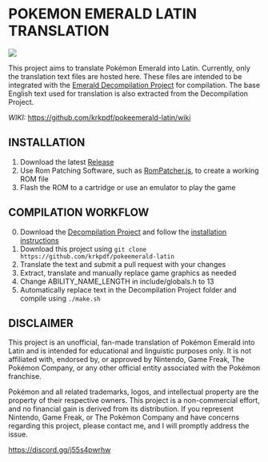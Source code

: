 # POKEMON EMERALD LATIN TRANSLATION

![](header.png)

This project aims to translate Pokémon Emerald into Latin. 
Currently, only the translation text files are hosted here. 
These files are intended to be integrated with the [Emerald Decompilation Project](https://github.com/pret/pokeemerald) for compilation. 
The base English text used for translation is also extracted from the Decompilation Project.

*WIKI:* https://github.com/krkpdf/pokeemerald-latin/wiki

## INSTALLATION
1. Download the latest [Release](https://github.com/krkpdf/pokeemerald-latin/releases)
2. Use Rom Patching Software, such as [RomPatcher.js](https://www.marcrobledo.com/RomPatcher.js/), to create a working ROM file
3. Flash the ROM to a cartridge or use an emulator to play the game

## COMPILATION WORKFLOW
0. Download the [Decompilation Project](https://github.com/pret/pokeemerald) and follow the [installation instructions](https://github.com/pret/pokeemerald/blob/master/INSTALL.md) 
1. Download this project using `git clone https://github.com/krkpdf/pokeemerald-latin`
2. Translate the text and submit a pull request with your changes
3. Extract, translate and manually replace game graphics as needed
4. Change ABILITY_NAME_LENGTH in include/globals.h to 13
5. Automatically replace text in the Decompilation Project folder and compile using `./make.sh` 


## DISCLAIMER

This project is an unofficial, fan-made translation of Pokémon Emerald into Latin and is intended for educational and linguistic purposes only. It is not affiliated with, endorsed by, or approved by Nintendo, Game Freak, The Pokémon Company, or any other official entity associated with the Pokémon franchise.

Pokémon and all related trademarks, logos, and intellectual property are the property of their respective owners. This project is a non-commercial effort, and no financial gain is derived from its distribution. If you represent Nintendo, Game Freak, or The Pokémon Company and have concerns regarding this project, please contact me, and I will promptly address the issue.

https://discord.gg/j55s4pwrhw
